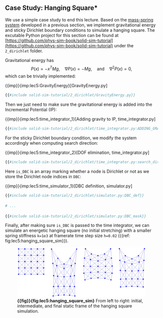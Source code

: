 ## Case Study: Hanging Square*
We use a simple case study to end this lecture. Based on the [mass-spring system](lec4-2d_mass_spring.md) developed in a previous section, we implement gravitational energy and sticky Dirichlet boundary conditions to simulate a hanging square.
The excutable Python project for this section can be found at [https://github.com/phys-sim-book/solid-sim-tutorial](https://github.com/phys-sim-book/solid-sim-tutorial) under the `2_dirichlet` folder.

Gravitational energy has
$$
    P(x) = -x^T Mg, \quad \nabla P(x) = -Mg, \quad \text{and} \quad \nabla^2 P(x) = 0,
$$
which can be trivially implemented:

{{imp}}{imp:lec5:GravityEnergy}[GravityEnergy.py]
```python
{{#include solid-sim-tutorial/2_dirichlet/GravityEnergy.py}}
```
Then we just need to make sure the gravitational energy is added into the Incremental Potential (IP):

{{imp}}{imp:lec5:time_integrator_1}[Adding gravity to IP, time_integrator.py]
```python
{{#include solid-sim-tutorial/2_dirichlet/time_integrator.py:ADDING_GRAVITY}}
```

For the sticky Dirichlet boundary condition, we modify the system accordingly when computing search direction:

{{imp}}{imp:lec5:time_integrator_2}[DOF elimination, time_integrator.py]
```python
{{#include solid-sim-tutorial/2_dirichlet/time_integrator.py:search_dir}}
```
Here `is_DBC` is an array marking whether a node is Dirichlet or not as we store the Dirichlet node indices in `DBC`:

{{imp}}{imp:lec5:time_simulator_1}[DBC definition, simulator.py]
```python
{{#include solid-sim-tutorial/2_dirichlet/simulator.py:DBC_def}}

# ...

{{#include solid-sim-tutorial/2_dirichlet/simulator.py:DBC_mask}}
```

Finally, after making sure `is_DBC` is passed to the time integrator, we can simulate an energetic hanging square (no initial stretching) with a smaller spring stiffness `k=1e3` at framerate time step size `h=0.02` ({{ref: fig:lec5:hanging_square_sim}}).

<figure>
    <center>
    <img src="img/lec5/hanging_square.jpg" width="550">
    </center>
    <figcaption><b>{{fig}}{fig:lec5:hanging_square_sim}</b> From left to right: initial, intermediate, and final static frame of the hanging square simulation. </figcaption>
</figure>